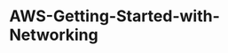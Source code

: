 # AWS-Getting-Started-with-Networking

<div data-iframe-width="150" data-iframe-height="270" data-share-badge-id="739d792d-d9c7-4286-a061-a28f54291359" data-share-badge-host="https://www.credly.com"></div><script type="text/javascript" async src="//cdn.credly.com/assets/utilities/embed.js"></script>
